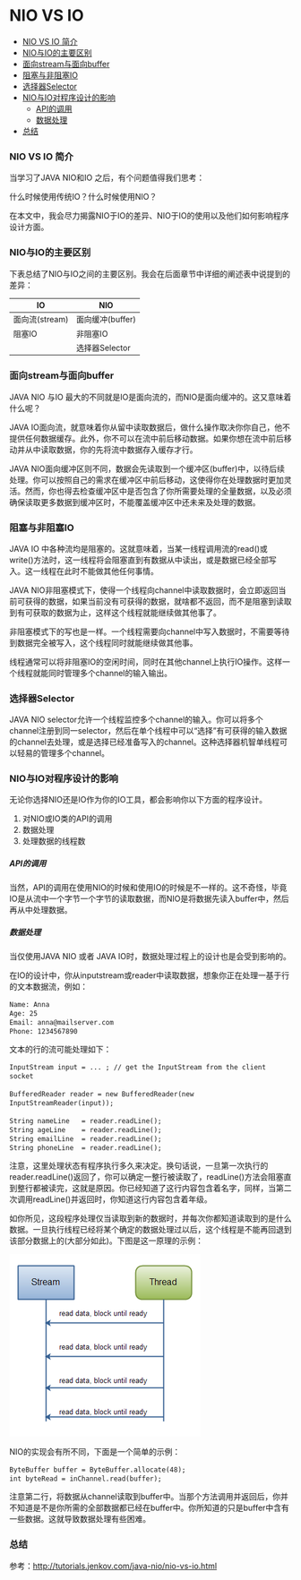 # NIO VS IO

- [NIO VS IO 简介](#nio-vs-io-简介)
- [NIO与IO的主要区别](#nio与io的主要区别)
- [面向stream与面向buffer](#面向stream与面向buffer)
- [阻塞与非阻塞IO](#阻塞与非阻塞io)
- [选择器Selector](#选择器selector)
- [NIO与IO对程序设计的影响](#nio与io对程序设计的影响)
  - [API的调用](#api的调用)
  - [数据处理](#数据处理)
- [总结](#总结)

### NIO VS IO 简介

当学习了JAVA NIO和IO 之后，有个问题值得我们思考：

什么时候使用传统IO？什么时候使用NIO？

在本文中，我会尽力揭露NIO于IO的差异、NIO于IO的使用以及他们如何影响程序设计方面。

### NIO与IO的主要区别

下表总结了NIO与IO之间的主要区别。我会在后面章节中详细的阐述表中说提到的差异：

| IO | NIO |
| - | - |
| 面向流(stream) | 面向缓冲(buffer) |
| 阻塞IO | 非阻塞IO |
|  | 选择器Selector |

### 面向stream与面向buffer

JAVA NIO 与IO 最大的不同就是IO是面向流的，而NIO是面向缓冲的。这又意味着什么呢？

JAVA IO面向流，就意味着你从留中读取数据后，做什么操作取决你你自己，他不提供任何数据缓存。此外，你不可以在流中前后移动数据。如果你想在流中前后移动并从中读取数据，你的先将流中数据存入缓存才行。

JAVA NIO面向缓冲区则不同，数据会先读取到一个缓冲区(buffer)中，以待后续处理。你可以按照自己的需求在缓冲区中前后移动，这使得你在处理数据时更加灵活。然而，你也得去检查缓冲区中是否包含了你所需要处理的全量数据，以及必须确保读取更多数据到缓冲区时，不能覆盖缓冲区中还未来及处理的数据。

### 阻塞与非阻塞IO

JAVA IO 中各种流均是阻塞的。这就意味着，当某一线程调用流的read()或write()方法时，这一线程将会阻塞直到有数据从中读出，或是数据已经全部写入。这一线程在此时不能做其他任何事情。

JAVA NIO非阻塞模式下，使得一个线程向channel中读取数据时，会立即返回当前可获得的数据，如果当前没有可获得的数据，就啥都不返回，而不是阻塞到读取到有可获取的数据为止，这样这个线程就能继续做其他事了。

非阻塞模式下的写也是一样。一个线程需要向channel中写入数据时，不需要等待到数据完全被写入，这个线程同时就能继续做其他事。

线程通常可以将非阻塞IO的空闲时间，同时在其他channel上执行IO操作。这样一个线程就能同时管理多个channel的输入输出。

### 选择器Selector

JAVA NIO selector允许一个线程监控多个channel的输入。你可以将多个channel注册到同一selector，然后在单个线程中可以“选择”有可获得的输入数据的channel去处理，或是选择已经准备写入的channel。这种选择器机智单线程可以轻易的管理多个channel。

### NIO与IO对程序设计的影响

无论你选择NIO还是IO作为你的IO工具，都会影响你以下方面的程序设计。
1. 对NIO或IO类的API的调用
2. 数据处理
3. 处理数据的线程数

##### API的调用

当然，API的调用在使用NIO的时候和使用IO的时候是不一样的。这不奇怪，毕竟IO是从流中一个字节一个字节的读取数据，而NIO是将数据先读入buffer中，然后再从中处理数据。

##### 数据处理

当仅使用JAVA NIO 或者 JAVA IO时，数据处理过程上的设计也是会受到影响的。

在IO的设计中，你从inputstream或reader中读取数据，想象你正在处理一基于行的文本数据流，例如：

```
Name: Anna
Age: 25
Email: anna@mailserver.com
Phone: 1234567890
```

文本的行的流可能处理如下：
```
InputStream input = ... ; // get the InputStream from the client socket

BufferedReader reader = new BufferedReader(new InputStreamReader(input));

String nameLine   = reader.readLine();
String ageLine    = reader.readLine();
String emailLine  = reader.readLine();
String phoneLine  = reader.readLine();
```

注意，这里处理状态有程序执行多久来决定。换句话说，一旦第一次执行的reader.readLine()返回了，你可以确定一整行被读取了，readLine()方法会阻塞直到整行都被读完，这就是原因。你已经知道了这行内容包含着名字，同样，当第二次调用readLine()并返回时，你知道这行内容包含着年级。

如你所见，这段程序处理仅当读取到新的数据时，并每次你都知道读取到的是什么数据。一旦执行线程已经将某个确定的数据处理过以后，这个线程是不能再回退到该部分数据上的(大部分如此)。下图是这一原理的示例：

![](./pic/nio-vs-io-1.png)

NIO的实现会有所不同，下面是一个简单的示例：

```
ByteBuffer buffer = ByteBuffer.allocate(48);
int byteRead = inChannel.read(buffer);
```

注意第二行，将数据从channel读取到buffer中。当那个方法调用并返回后，你并不知道是不是你所需的全部数据都已经在buffer中。你所知道的只是buffer中含有一些数据。这就导致数据处理有些困难。

### 总结

参考：<http://tutorials.jenkov.com/java-nio/nio-vs-io.html>
